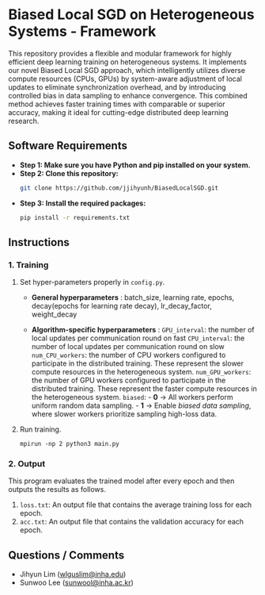 # Biased Local SGD on Heterogeneous Systems - Framework
This repository provides a flexible and modular framework for highly efficient deep learning training on heterogeneous systems. It implements our novel Biased Local SGD approach, which intelligently utilizes diverse compute resources (CPUs, GPUs) by system-aware adjustment of local updates to eliminate synchronization overhead, and by introducing controlled bias in data sampling to enhance convergence. This combined method achieves faster training times with comparable or superior accuracy, making it ideal for cutting-edge distributed deep learning research.

## Software Requirements 
* **Step 1: Make sure you have Python and pip installed on your system.**
* **Step 2: Clone this repository:**
   ```bash
   git clone https://github.com/jjihyunh/BiasedLocalSGD.git
* **Step 3:  Install the required packages:**
    ```bash
   pip install -r requirements.txt

## Instructions
### 1. Training
 1. Set hyper-parameters properly in `config.py`.
    
      *  **General hyperparameters** :  batch_size,  learning rate,  epochs,  decay(epochs for learning rate decay), lr_decay_factor, weight_decay

      *  **Algorithm-specific hyperparameters** : 
      `GPU_interval`: the number of local updates per communication round on fast
      `CPU_interval`: the number of local updates per communication round on slow
      `num_CPU_workers`: the number of CPU workers configured to participate in the distributed training.    These represent the slower compute resources in the heterogeneous system.
      `num_GPU_workers`: the number of GPU workers configured to participate in the distributed training.    These represent the faster compute resources in the heterogeneous system.
      `biased`:
        - **0** → All workers perform uniform random data sampling.
        - **1** → Enable *biased data sampling*, where slower workers prioritize sampling high-loss data.
 2. Run training.
      ```
      mpirun -np 2 python3 main.py
      ```
### 2. Output
This program evaluates the trained model after every epoch and then outputs the results as follows.
 1. `loss.txt`: An output file that contains the average training loss for each epoch.
 2. `acc.txt`: An output file that contains the validation accuracy for each epoch.

## Questions / Comments
 * Jihyun Lim (wlguslim@inha.edu)
 * Sunwoo Lee (sunwool@inha.ac.kr)

